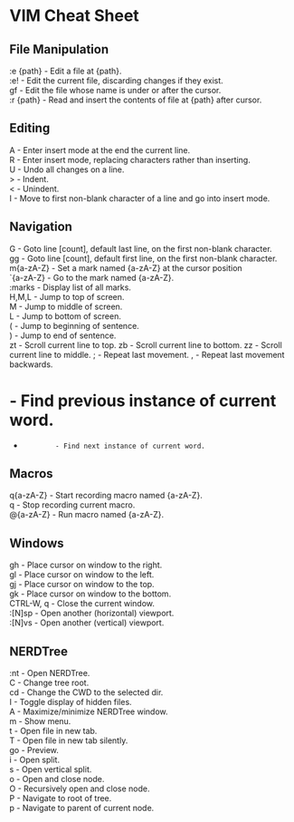 # VIM Cheat Sheet

## File Manipulation

\:e {path}     - Edit a file at {path}.  
\:e!           - Edit the current file, discarding changes if they exist.  
gf            - Edit the file whose name is under or after the cursor.  
\:r {path}     - Read and insert the contents of file at {path} after cursor.  

## Editing

A             - Enter insert mode at the end the current line.  
R             - Enter insert mode, replacing characters rather than inserting.  
U             - Undo all changes on a line.  
&gt;          - Indent.  
&lt;          - Unindent.  
I             - Move to first non-blank character of a line and go into insert mode.  

## Navigation

G             - Goto line [count], default last line, on the first non-blank character.  
gg            - Goto line [count], default first line, on the first non-blank character.  
m{a-zA-Z}     - Set a mark named {a-zA-Z} at the cursor position  
\`{a-zA-Z}    - Go to the mark named {a-zA-Z}.  
\:marks       - Display list of all marks.  
H,M,L         - Jump to top of screen.  
M             - Jump to middle of screen.  
L             - Jump to bottom of screen.  
(             - Jump to beginning of sentence.  
)             - Jump to end of sentence.  
zt            - Scroll current line to top. 
zb            - Scroll current line to bottom. 
zz            - Scroll current line to middle. 
;             - Repeat last movement. 
,             - Repeat last movement backwards. 
#             - Find previous instance of current word. 
*             - Find next instance of current word. 

## Macros

q{a-zA-Z}     - Start recording macro named {a-zA-Z}.  
q             - Stop recording current macro.  
@{a-zA-Z}     - Run macro named {a-zA-Z}.  


## Windows 

gh            - Place cursor on window to the right.  
gl            - Place cursor on window to the left.  
gj            - Place cursor on window to the top.  
gk            - Place cursor on window to the bottom.  
CTRL-W, q     - Close the current window.  
\:[N]sp       - Open another (horizontal) viewport.  
\:[N]vs       - Open another (vertical) viewport. 

## NERDTree

:nt           - Open NERDTree.  
C             - Change tree root.  
cd            - Change the CWD to the selected dir.  
I             - Toggle display of hidden files.  
A             - Maximize/minimize NERDTree window.  
m             - Show menu.  
t             - Open file in new tab.  
T             - Open file in new tab silently.  
go            - Preview.  
i             - Open split.  
s             - Open vertical split.  
o             - Open and close node.  
O             - Recursively open and close node.  
P             - Navigate to root of tree.  
p             - Navigate to parent of current node.  

